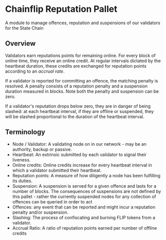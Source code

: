 # Chainflip Reputation Pallet

A module to manage offences, reputation and suspensions of our validators for the State Chain

## Overview

Validators earn reputations points for remaining online. For every block of online time, they receive an online credit. At regular intervals dictated by the heartbeat duration, these credits are exchanged for reputation points according to an *accrual rate*.

If a validator is reported for committing an offence, the matching penalty is resolved. A penalty consists of a reputation penalty and a suspension duration measured in blocks. Note both the penalty and suspension can be zero.

If a validator's reputation drops below zero, they are in danger of being slashed: at each heartbeat interval, if they are offline or suspended, they will be slashed proportional to the duration of the heartbeat interval.

## Terminology

- Node / Validator: A validating node on in our network - may be an authority, backup or passive.
- Heartbeat: An extrinsic submitted by each validator to signal their liveness.
- Online credits: Online credits increase for every heartbeat interval in which a validator submitted their heartbeat.
- Reputation points: A measure of how diligently a node has been fulfilling its duties.
- Suspension: A suspension is served for a given offence and lasts for a number of blocks. The consequences of suspensions are not defined by this pallet - rather the currently suspended nodes for any collection of offences can be queried in order to act
- Offences: any event that can be reported and might incur a reputation penalty and/or suspension.
- Slashing: The process of confiscating and burning FLIP tokens from a validator.
- Accrual Ratio: A ratio of reputation points earned per number of offline credits

